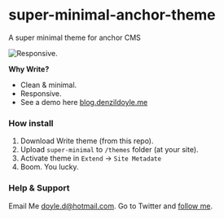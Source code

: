 super-minimal-anchor-theme
==========================

A super minimal theme for anchor CMS 

![Responsive.](http://blog.denzildoyle.me/macbook-pro-flat.png)

**Why Write?**

* Clean & minimal.
* Responsive.
* See a demo here [blog.denzildoyle.me](http://blog.denzildoyle.me)

### How install

1. Download Write theme (from this repo).
2. Upload `super-minimal` to `/themes` folder (at your site).
3. Activate theme in `Extend` → `Site Metadate`
5. Boom. You lucky.

### Help & Support
Email Me [doyle.d@hotmail.com](mailto:doyle.d@hotmail.com).
Go to Twitter and [follow me](http://twitter.com/denzildoyle).
